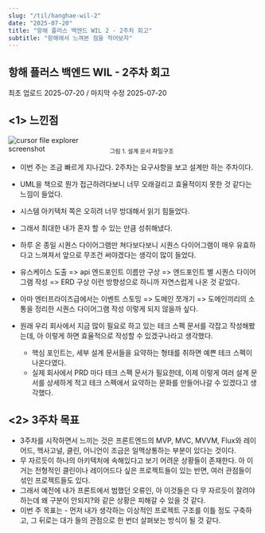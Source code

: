 ```yaml
---
slug: "/til/hanghae-wil-2"
date: "2025-07-20"
title: "항해 플러스 백엔드 WIL 2 - 2주차 회고"
subtitle: "항해에서 느껴본 점을 적어보자"
---
```


## 항해 플러스 백엔드 WIL - 2주차 회고

<p class="text-time">최초 업로드 2025-07-20 / 마지막 수정 2025-07-20</p>

## **<span class="text-skyblue"><1> 느낀점 </span>**

<div class="image-container">
   <img class="md-image" style="max-width:200px;" src="https://d1ykeqyorqdego.cloudfront.net/new-assets/til/2025-07/hh-week-2.png" alt="cursor file explorer screenshot"/>
   <sub class>그림 1. 설계 문서 파일구조</sub>
</div>

- 이번 주는 조금 빠르게 지나갔다. 2주차는 요구사항을 보고 설계만 하는 주차이다.
- UML을 책으로 뭔가 접근하려다보니 너무 오래걸리고 효율적이지 못한 것 같다는 느낌이 들었다.
- 시스템 아키텍처 쪽은 오히려 너무 방대해서 읽기 힘들었다.
- 그래서 최대한 내가 혼자 할 수 있는 만큼 성취해냈다.
- 하루 온 종일 시퀀스 다이어그램만 쳐다보다보니 시퀀스 다이어그램이 매우 유효하다고 느껴져서 앞으로 무조건 써야겠다는 생각이 많이 들었다.
- 유스케이스 도출 => api 엔드포인트 이름만 구상 => 엔드포인트 별 시퀀스 다이어그램 작성 => ERD 구상 이런 방향성으로 하니까 자연스럽게 나온 것 같았다.
- 아마 엔터프라이즈급에서는 이벤트 스토밍 => 도메인 쪼개기 => 도메인끼리의 소통을 정리한 시퀀스 다이어그램 작성 이렇게 되지 않을까 싶다.
- 원래 우리 회사에서 지금 많이 필요로 하고 있는 테크 스펙 문서를 각잡고 작성해봤는데, 아 이렇게 하면 효율적으로 작성할 수 있겠구나라고 생각했다.

  - 핵심 포인트는, <span class="text-yellow">세부 설계 문서들을 요약하는 형태를 취하면 예쁜 테크 스펙이 나온다</span>였다.
  - 실제 회사에서 PRD 마다 테크 스펙 문서가 필요한데, 이제 이렇게 여러 설계 문서를 상세하게 적고 테크 스펙에서 요약하는 문화를 만들어나갈 수 있겠다고 생각했다.

## **<span class="text-skyblue"><2> 3주차 목표</span>**

- 3주차를 시작하면서 느끼는 것은 프론트엔드의 MVP, MVC, MVVM, Flux와 레이어드, 헥사고널, 클린, 어니언이 조금은 일맥상통하는 부분이 있다는 것이다.
- 무 자르듯이 하나의 아키텍처에 속해있다고 보기 어려운 상황들이 존재한다. 아 이거는 전형적인 클린이나 레이어드다 싶은 프로젝트들이 있는 반면, 여러 관점들이 섞인 프로젝트들도 있다.
- 그래서 예전에 내가 프론트에서 범했던 오류인, 아 이것들은 다 무 자르듯이 잘려야하는데 왜 구분이 안되지?와 같은 상황은 피해갈 수 있을 것 같다.
- 이번 주 목표는 - 먼저 내가 생각하는 이상적인 프로젝트 구조를 이틀 정도 구축하고, 그 뒤로는 대가 들의 관점으로 한 번더 살펴보는 방식이 될 것 같다.
